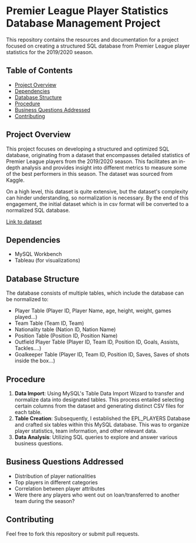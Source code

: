 # Premier League Player Statistics Database Management Project

This repository contains the resources and documentation for a project focused on creating a structured SQL database from Premier League player statistics for the 2019/2020 season.

## Table of Contents
- [Project Overview](#project-overview)
- [Dependencies](#dependencies)
- [Database Structure](#database-structure)
- [Procedure](#procedure)
- [Business Questions Addressed](#business-questions-addressed)
- [Contributing](#contributing)

## Project Overview
This project focuses on developing a structured and optimized SQL database, originating from a dataset that encompasses detailed statistics of Premier League players from the 2019/2020 season. This facilitates an in-depth analysis and provides insight into different metrics to measure some of the best performers in this season. The dataset was sourced from Kaggle.

On a high level, this dataset is quite extensive, but the dataset's complexity can hinder understanding, so normalization is necessary. By the end of this engagement, the initial dataset which is in csv format will be converted to a normalized SQL database.

[Link to dataset](https://www.kaggle.com/datasets/cashncarry/epl-players-deep-stats-20192020/)

## Dependencies
- MySQL Workbench
- Tableau (for visualizations)

## Database Structure
The database consists of multiple tables, which include
the database can be normalized to: 
-	Player Table (Player ID, Player Name, age, height, weight, games played…)
-	Team Table (Team ID, Team)
-	Nationality table (Nation ID, Nation Name)
-	Position Table (Position ID, Position Name)
-	Outfield Player Table (Player ID, Team ID, Position ID, Goals, Assists, Tackles….)
-	Goalkeeper Table (Player ID, Team ID, Position ID, Saves, Saves of shots inside the box…)


## Procedure
1. **Data Import**: Using MySQL's Table Data Import Wizard to transfer and normalize data into designated tables. This process entailed selecting certain columns from the dataset and generating distinct CSV files for each table.
2. **Table Creation**: Subsequently, I established the EPL_PLAYERS Database and crafted six tables within this MySQL database. This was to organize player statistics, team information, and other relevant data.
3. **Data Analysis**: Utilizing SQL queries to explore and answer various business questions.

## Business Questions Addressed
- Distribution of player nationalities
- Top players in different categories
- Correlation between player attributes
- Were there any players who went out on loan/transferred to another team during the season?


## Contributing
Feel free to fork this repository or submit pull requests.

